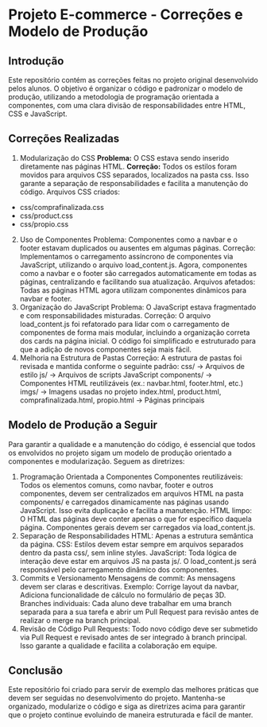 # Projeto E-commerce - Correções e Modelo de Produção
## Introdução
Este repositório contém as correções feitas no projeto original desenvolvido pelos alunos. O objetivo é organizar o código e padronizar o modelo de produção, utilizando a metodologia de programação orientada a componentes, com uma clara divisão de responsabilidades entre HTML, CSS e JavaScript.

## Correções Realizadas
1. Modularização do CSS
**Problema:** O CSS estava sendo inserido diretamente nas páginas HTML.
**Correção:** Todos os estilos foram movidos para arquivos CSS separados, localizados na pasta css. Isso garante a separação de responsabilidades e facilita a manutenção do código.
Arquivos CSS criados:
- css/comprafinalizada.css
- css/product.css
- css/propio.css
2. Uso de Componentes
Problema: Componentes como a navbar e o footer estavam duplicados ou ausentes em algumas páginas.
Correção: Implementamos o carregamento assíncrono de componentes via JavaScript, utilizando o arquivo load_content.js. Agora, componentes como a navbar e o footer são carregados automaticamente em todas as páginas, centralizando e facilitando sua atualização.
Arquivos afetados: Todas as páginas HTML agora utilizam componentes dinâmicos para navbar e footer.
3. Organização do JavaScript
Problema: O JavaScript estava fragmentado e com responsabilidades misturadas.
Correção: O arquivo load_content.js foi refatorado para lidar com o carregamento de componentes de forma mais modular, incluindo a organização correta dos cards na página inicial. O código foi simplificado e estruturado para que a adição de novos componentes seja mais fácil.
4. Melhoria na Estrutura de Pastas
Correção: A estrutura de pastas foi revisada e mantida conforme o seguinte padrão:
css/ → Arquivos de estilo
js/ → Arquivos de scripts JavaScript
components/ → Componentes HTML reutilizáveis (ex.: navbar.html, footer.html, etc.)
imgs/ → Imagens usadas no projeto
index.html, product.html, comprafinalizada.html, propio.html → Páginas principais
## Modelo de Produção a Seguir
Para garantir a qualidade e a manutenção do código, é essencial que todos os envolvidos no projeto sigam um modelo de produção orientado a componentes e modularização. Seguem as diretrizes:

1. Programação Orientada a Componentes
Componentes reutilizáveis: Todos os elementos comuns, como navbar, footer e outros componentes, devem ser centralizados em arquivos HTML na pasta components/ e carregados dinamicamente nas páginas usando JavaScript. Isso evita duplicação e facilita a manutenção.
HTML limpo: O HTML das páginas deve conter apenas o que for específico daquela página. Componentes gerais devem ser carregados via load_content.js.
2. Separação de Responsabilidades
HTML: Apenas a estrutura semântica da página.
CSS: Estilos devem estar sempre em arquivos separados dentro da pasta css/, sem inline styles.
JavaScript: Toda lógica de interação deve estar em arquivos JS na pasta js/. O load_content.js será responsável pelo carregamento dinâmico dos componentes.
3. Commits e Versionamento
Mensagens de commit: As mensagens devem ser claras e descritivas. Exemplo: Corrige layout da navbar, Adiciona funcionalidade de cálculo no formulário de peças 3D.
Branches individuais: Cada aluno deve trabalhar em uma branch separada para a sua tarefa e abrir um Pull Request para revisão antes de realizar o merge na branch principal.
4. Revisão de Código
Pull Requests: Todo novo código deve ser submetido via Pull Request e revisado antes de ser integrado à branch principal. Isso garante a qualidade e facilita a colaboração em equipe.

## Conclusão
Este repositório foi criado para servir de exemplo das melhores práticas que devem ser seguidas no desenvolvimento do projeto. Mantenha-se organizado, modularize o código e siga as diretrizes acima para garantir que o projeto continue evoluindo de maneira estruturada e fácil de manter.